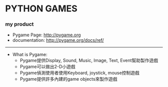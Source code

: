 # PYTHON GAMES
### my product
  
* Pygame Page: http://pygame.org
* documentation: http://pygame.org/docs/ref/
------

* What is Pygame:
  * Pygame提供Display, Sound, Music, Image, Text, Event幫助製作遊戲
  * Pygame可以做出2-D小遊戲
  * Pygame偵測使用者使用Keyboard, joystick, mouse控制遊戲
  * Pygame提供許多內建的game objects來製作遊戲

